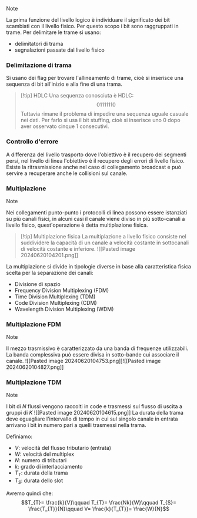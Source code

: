>[!note]
>La prima funzione del livello logico è individuare il significato dei bit scambiati con il livello fisico. Per questo scopo i bit sono raggruppati in trame. Per delimitare le trame si usano:
>- delimitatori di trama
>- segnalazioni passate dal livello fisico

### Delimitazione di trama
Si usano dei flag per trovare l'allineamento di trame, cioè si inserisce una sequenza di bit all'inizio e alla fine di una trama.

>[!tip] HDLC
>Una sequenza conosciuta è HDLC: $$01111110$$
>Tuttavia rimane il problema di impedire una sequenza uguale casuale nei dati. Per farlo si usa il bit stuffing, cioè si inserisce uno 0 dopo aver osservato cinque 1 consecutivi.

### Controllo d'errore
A differenza del livello trasporto dove l'obiettivo è il recupero dei segmenti persi, nel livello di linea l'obiettivo è il recupero degli errori di livello fisico. Esiste la ritrasmissione anche nel caso di collegamento broadcast e può servire a recuperare anche le collisioni sul canale.

### Multiplazione
>[!note]
>Nei collegamenti punto-punto i protocolli di linea possono essere istanziati su più canali fisici, in alcuni casi il canale viene diviso in più sotto-canali a livello fisico, quest'operazione è detta multiplazione fisica.

>[!tip] Multiplazione fisica
>La multiplazione a livello fisico consiste nel suddividere la capacità di un canale a velocità costante in sottocanali di velocità costante e inferiore.
![[Pasted image 20240620104201.png]]

La multiplazione si divide in tipologie diverse in base alla caratteristica fisica scelta per la separazione dei canali:
- Divisione di spazio
- Frequency Division Multiplexing (FDM)
- Time Division Multiplexing (TDM)
- Code Division Multiplexing (CDM)
- Wavelength Division Multiplexing (WDM)

### Multiplazione FDM
>[!note]
>Il mezzo trasmissivo è caratterizzato da una banda di frequenze utilizzabili. La banda complessiva può essere divisa in sotto-bande cui associare il canale.
>![[Pasted image 20240620104753.png]]![[Pasted image 20240620104827.png]]

### Multiplazione TDM
>[!note]
>I bit di $N$ flussi vengono raccolti in code e trasmessi sul flusso di uscita a gruppi di $K$
>![[Pasted image 20240620104615.png]]
>La durata della trama deve eguagliare l'intervallo di tempo in cui sul singolo canale in entrata arrivano i bit in numero pari a quelli trasmessi nella trama.

Definiamo:
- $V$: velocità del flusso tributario (entrata)
- $W$: velocità del multiplex
- $N$: numero di tributari
- $k$: grado di interlacciamento
- $T_{T}$: durata della trama
- $T_{S}$: durata dello slot

Avremo quindi che:
$$T_{T}= \frac{k}{V}\qquad T_{T}= \frac{Nk}{W}\qquad T_{S}= \frac{T_{T}}{N}\qquad V= \frac{k}{T_{T}}= \frac{W}{N}$$

